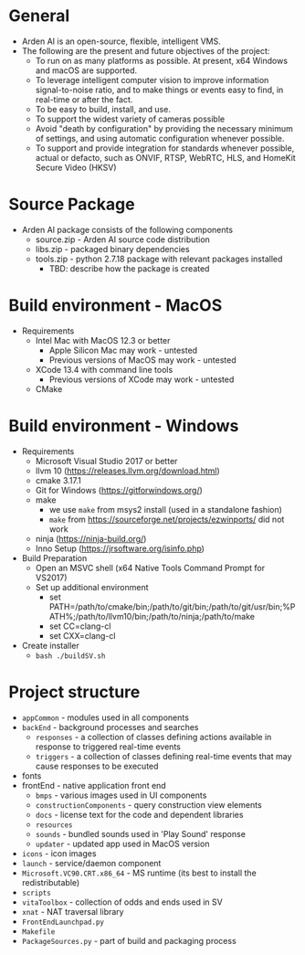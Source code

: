 # General
* Arden AI is an open-source, flexible, intelligent VMS.
* The following are the present and future objectives of the project:
   * To run on as many platforms as possible.  At present, x64 Windows and macOS are supported.
   * To leverage intelligent computer vision to improve information signal-to-noise ratio, and to make things or events easy to find, in real-time or after the fact.
   * To be easy to build, install, and use.
   * To support the widest variety of cameras possible
   * Avoid "death by configuration" by providing the necessary minimum of settings, and using automatic configuration whenever possible.
   * To support and provide integration for standards whenever possible, actual or defacto, such as ONVIF, RTSP, WebRTC, HLS, and HomeKit Secure Video (HKSV)

# Source Package
* Arden AI package consists of the following components
  * source.zip - Arden AI source code distribution
  * libs.zip - packaged binary dependencies
  * tools.zip - python 2.7.18 package with relevant packages installed
    * TBD: describe how the package is created


# Build environment - MacOS
* Requirements
    * Intel Mac with MacOS 12.3 or better
        * Apple Silicon Mac may work - untested
        * Previous versions of MacOS may work - untested
    * XCode 13.4 with command line tools
        * Previous versions of XCode may work - untested
    * CMake


# Build environment - Windows
* Requirements
    * Microsoft Visual Studio 2017 or better
    * llvm 10 (https://releases.llvm.org/download.html)
    * cmake 3.17.1
    * Git for Windows (https://gitforwindows.org/)
    * make
        * we use `make` from msys2 install (used in a standalone fashion)
        * `make` from https://sourceforge.net/projects/ezwinports/ did not work
    * ninja (https://ninja-build.org/)
    * Inno Setup (https://jrsoftware.org/isinfo.php)
* Build Preparation
    * Open an MSVC shell (x64 Native Tools Command Prompt for VS2017)
    * Set up additional environment
        * set PATH=/path/to/cmake/bin;/path/to/git/bin;/path/to/git/usr/bin;%PATH%;/path/to/llvm10/bin;/path/to/ninja;/path/to/make
        * set CC=clang-cl
        * set CXX=clang-cl
* Create installer
    * `bash ./buildSV.sh`

# Project structure
* `appCommon` - modules used in all components
* `backEnd` - background processes and searches
  * `responses` - a collection of classes defining actions available in response to triggered real-time events
  * `triggers` - a collection of classes defining real-time events that may cause responses to be executed
* fonts
* frontEnd - native application front end
  * `bmps` - various images used in UI components
  * `constructionComponents` - query construction view elements
  * `docs` - license text for the code and dependent libraries
  * `resources`
  * `sounds` - bundled sounds used in 'Play Sound' response
  * `updater` - updated app used in MacOS version
* `icons` - icon images
* `launch` - service/daemon component
* `Microsoft.VC90.CRT.x86_64` - MS runtime (its best to install the redistributable)
* `scripts`
* `vitaToolbox` - collection of odds and ends used in SV
* `xnat` - NAT traversal library
* `FrontEndLaunchpad.py`
* `Makefile`
* `PackageSources.py` - part of build and packaging process